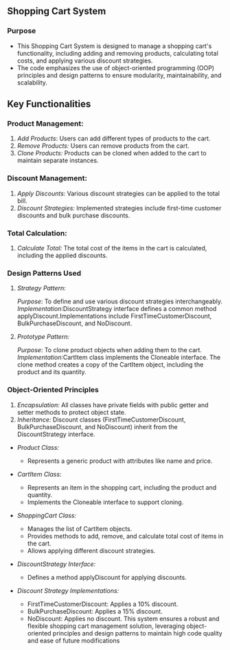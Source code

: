 ## Shopping Cart System<br/>

### Purpose<br/>
- This Shopping Cart System is designed to manage a shopping cart's functionality, including adding and removing products, calculating total costs, and applying various discount strategies. 
- The code emphasizes the use of object-oriented programming (OOP) principles and design patterns to ensure modularity, maintainability, and scalability.<br/>

## Key Functionalities <br/>

### Product Management:<br/>
1. *Add Products*: Users can add different types of products to the cart.<br/>
2. *Remove Products:* Users can remove products from the cart.<br/>
3. *Clone Products:* Products can be cloned when added to the cart to maintain separate instances.<br/>

### Discount Management:<br/>
1. *Apply Discounts:* Various discount strategies can be applied to the total bill.<br/>
2. *Discount Strategies:* Implemented strategies include first-time customer discounts and bulk purchase discounts.<br/>

### Total Calculation:<br/>
1. *Calculate Total:* The total cost of the items in the cart is calculated, including the applied discounts.<br/>

### Design Patterns Used<br/>

1. *Strategy Pattern:* <br/>

   *Purpose*: To define and use various discount strategies interchangeably.
   *Implementation*:DiscountStrategy interface defines a common method applyDiscount.Implementations include FirstTimeCustomerDiscount, BulkPurchaseDiscount, and NoDiscount. 
   <br/>

2. *Prototype Pattern:* <br/>
   
    *Purpose*: To clone product objects when adding them to the cart.
    *Implementation*:CartItem class implements the Cloneable interface.
    The clone method creates a copy of the CartItem object, including the product and its quantity.<br/>


### Object-Oriented Principles<br/>
1. *Encapsulation:*
All classes have private fields with public getter and setter methods to protect object state.
1. *Inheritance:*
Discount classes (FirstTimeCustomerDiscount, BulkPurchaseDiscount, and NoDiscount) inherit from the DiscountStrategy interface.<br/>

- *Product Class:*
    - Represents a generic product with attributes like name and price.<br/>
- *CartItem Class:*
    - Represents an item in the shopping cart, including the product and quantity.
    - Implements the Cloneable interface to support cloning.<br/>
- *ShoppingCart Class:*
    - Manages the list of CartItem objects.
    - Provides methods to add, remove, and calculate total cost of items in the cart.
    - Allows applying different discount strategies.<br/>

- *DiscountStrategy Interface:*
    - Defines a method applyDiscount for applying discounts.<br/>
- *Discount Strategy Implementations:*
    - FirstTimeCustomerDiscount: Applies a 10% discount.
    - BulkPurchaseDiscount: Applies a 15% discount.
    - NoDiscount: Applies no discount.
This system ensures a robust and flexible shopping cart management solution, leveraging object-oriented principles and design patterns to maintain high code quality and ease of future modifications